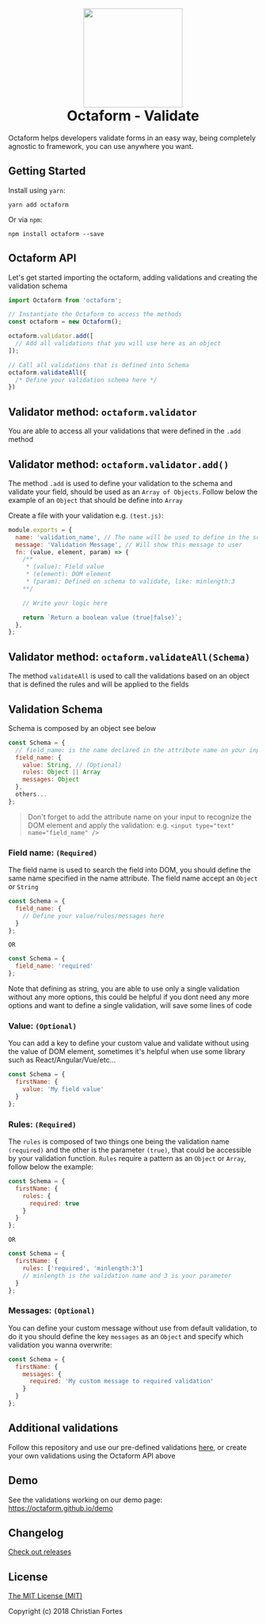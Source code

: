 <h1 align="center">
  <div align="center">
    <img src="https://avatars2.githubusercontent.com/u/37938941?s=400&u=b7a61cbf6b9686cb78d50258213b256159dbb7af&v=4" height="200" width="200"/>
  </div>
  <div align="center">Octaform - Validate</div>
</h1>

Octaform helps developers validate forms in an easy way, being completely agnostic to framework, you can use anywhere you want.

## Getting Started

Install using `yarn`:
```
yarn add octaform
```

Or via `npm`:
```
npm install octaform --save
```

## Octaform API

Let's get started importing the octaform, adding validations and creating the validation schema
```js
import Octaform from 'octaform';

// Instantiate the Octaform to access the methods
const octaform = new Octaform();

octaform.validator.add([
  // Add all validations that you will use here as an object
]);

// Call all validations that is defined into Schema
octaform.validateAll({ 
  /* Define your validation schema here */ 
})
```

## Validator method: `octaform.validator`
You are able to access all your validations that were defined in the `.add` method

## Validator method: `octaform.validator.add()`

The method `.add` is used to define your validation to the schema and validate your field, should be used as an `Array of Objects`. Follow below the example of an `Object` that should be define into `Array`

Create a file with your validation e.g. `(test.js)`:

```js
module.exports = {
  name: 'validation_name', // The name will be used to define in the schema object
  message: 'Validation Message', // Will show this message to user
  fn: (value, element, param) => {
    /** 
     * (value): Field value
     * (element): DOM element
     * (param): Defined on schema to validate, like: minlength:3
    **/

    // Write your logic here

    return `Return a boolean value (true|false)`;
  },
};
```

## Validator method: `octaform.validateAll(Schema)`

The method `validateAll` is used to call the validations based on an object that is defined the rules and will be applied to the fields

## Validation Schema

Schema is composed by an object see below

```js
const Schema = {
  // field_name: is the name declared in the attribute name on your input
  field_name: {
    value: String, // (Optional)
    rules: Object || Array
    messages: Object
  },
  others...
};
```

> Don't forget to add the attribute name on your input to recognize the DOM element and apply the validation:
> e.g. `<input type="text" name="field_name" />`

### Field name: `(Required)`
The field name is used to search the field into DOM, you should define the same name specified in the name attribute. The field name accept an `Object` or `String`

```js
const Schema = {
  field_name: {
    // Define your value/rules/messages here
  }
};
```

`OR` 

```js
const Schema = {
  field_name: 'required'
};
```
Note that defining as string, you are able to use only a single validation without any more options, this could be helpful if you dont need any more options and want to define a single validation, will save some lines of code

### Value: `(Optional)`
You can add a key to define your custom value and validate without using the value of DOM element, sometimes it's helpful when use some library such as React/Angular/Vue/etc...

```js
const Schema = {
  firstName: {
    value: 'My field value'
  }
};
```

### Rules: `(Required)`
The `rules` is composed of two things one being the validation name `(required)` and the other is the parameter `(true)`, that could be accessible by your validation function. `Rules` require a pattern as an `Object` or `Array`, follow below the example:

```js
const Schema = {
  firstName: {
    rules: {
      required: true
    }
  }
};
```

`OR`

```js
const Schema = {
  firstName: {
    rules: ['required', 'minlength:3']
    // minlength is the validation name and 3 is your parameter
  }
};
```

### Messages: `(Optional)`
You can define your custom message without use from default validation, to do it you should define the key `messages` as an `Object` and specify which validation you wanna overwrite:

```js
const Schema = {
  firstName: {
    messages: {
      required: 'My custom message to required validation'
    }
  }
};
```

## Additional validations

Follow this repository and use our pre-defined validations [here](https://github.com/octaform/octaform-additional), or create your own validations using the Octaform API above

## Demo
See the validations working on our demo page: https://octaform.github.io/demo

## Changelog

[Check out releases](https://github.com/octaform/octaform/releases)

## License

[The MIT License (MIT)](/LICENSE)

Copyright (c) 2018 Christian Fortes
